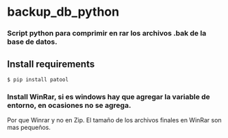 # backup_db_python

### Script python para comprimir en rar los archivos .bak de la base de datos.

## Install requirements
```
$ pip install patool
```
### Install WinRar, si es windows hay que agregar la variable de entorno, en ocasiones no se agrega.

Por que Winrar y no en Zip.
El tamaño de los archivos finales en WinRar son mas pequeños.
